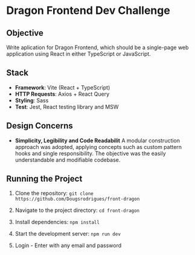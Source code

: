 # Dragon Frontend Dev Challenge

## Objective
Write aplication for Dragon Frontend, which should be a single-page web application using React in either TypeScript or JavaScript.

## Stack

- **Framework**: Vite (React + TypeScript)
- **HTTP Requests**: Axios + React Query
- **Styling**: Sass
- **Test**: Jest, React testing library and MSW

## Design Concerns

- **Simplicity, Legibility and Code Readabilit** A modular construction approach was adopted, applying concepts such as custom pattern hooks and single responsibility. The objective was the easily understandable and modifiable codebase.

## Running the Project

1. Clone the repository:
  ``git clone https://github.com/Dougsrodrigues/front-dragon``

2. Navigate to the project directory:
``cd front-dragon``

3. Install dependencies:
``npm install``

4. Start the development server:
``npm run dev``

5. Login - Enter with any email and password

